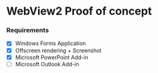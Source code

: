 # WebView2 Proof of concept

### Requirements
- [x] Windows Forms Application
- [x] Offscreen rendering + Screenshot
- [x] Microsoft PowerPoint Add-in
- [ ] Microsoft Outlook Add-in